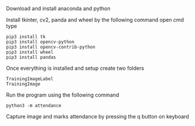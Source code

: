 Download and install anaconda and python

Install tkinter, cv2, panda and wheel by the following command
open cmd type
```
pip3 install tk
pip3 install opencv-python
pip3 install opencv-contrib-python
pip3 install wheel
pip3 install pandas
```

Once everything is installed and setup create two folders
```
TrainingImageLabel
TrainingImage
```
Run the program using the following command
```
python3 -m attendance
```
Capture image and marks attendance by pressing the q button on keyboard
